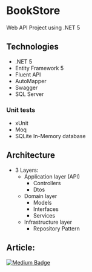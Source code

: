 # BookStore
Web API Project using .NET 5

## Technologies
- .NET 5
- Entity Framework 5
- Fluent API
- AutoMapper
- Swagger
- SQL Server

### Unit tests
- xUnit
- Moq
- SQLite In-Memory database

## Architecture
- 3 Layers:
  - Application layer (API)
    - Controllers
    - Dtos
  - Domain layer
    - Models
    - Interfaces
    - Services
  - Infrastructure layer
    - Repository Pattern

## Article:

[![Medium Badge](https://img.shields.io/badge/-Medium-black?style=flat-square&logo=Medium&logoColor=white&link=https://henriquesd.medium.com/migrating-an-application-from-net-core-3-1-to-net-5-9908655658c0)](https://henriquesd.medium.com/migrating-an-application-from-net-core-3-1-to-net-5-9908655658c0)
